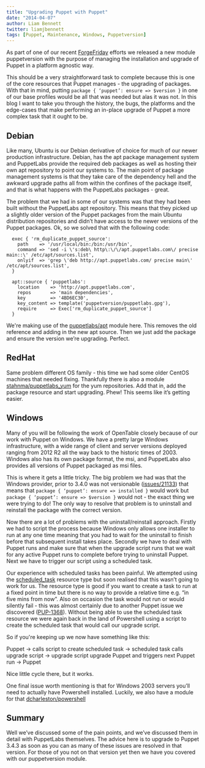 ```yaml
---
title: "Upgrading Puppet with Puppet"
date: "2014-04-07"
author: Liam Bennett
twitter: liamjbennett
tags: [Puppet, Maintenance, Windows, Puppetversion]
---
```


As part of one of our recent [ForgeFriday](/blog/2014/04/04/forgefriday-our-commitment-to-the-puppet-forge/) efforts we released a new module puppetversion with the purpose of managing the installation and upgrade of Puppet in a platform agnostic way.

This should be a very straightforward task to complete because this is one of the core resources that Puppet manages - the upgrading of packages. With that in mind, putting `package { ‘puppet’: ensure => $version }` in one of our base profiles would be all that was needed but alas it was not. In this blog I want to take you through the history, the bugs, the platforms and the edge-cases that make performing an in-place upgrade of Puppet a more complex task that it ought to be.

## Debian

Like many, Ubuntu is our Debian derivative of choice for much of our newer production infrastructure. Debian, has the apt package management system and PuppetLabs provide the required deb packages as well as hosting their own apt repository to point our systems to. The main point of package management systems is that they take care of the dependency hell and the awkward upgrade paths all from within the confines of the package itself, and that is what happens with the PuppetLabs packages - great.

The problem that we had in some of our systems was that they had been built without the PuppetLabs apt repository. This means that they picked up a slightly older version of the Puppet packages from the main Ubuntu distribution repositories and didn’t have access to the newer versions of the Puppet packages. Ok, so we solved that with the following code:

      exec { 'rm_duplicate_puppet_source':
        path    => '/usr/local/bin:/bin:/usr/bin',
        command => 'sed -i \'s:deb\ http\:\/\/apt.puppetlabs.com\/ precise main::\' /etc/apt/sources.list',
        onlyif  => 'grep \'deb http://apt.puppetlabs.com/ precise main\' /etc/apt/sources.list',
      }

      apt::source { 'puppetlabs':
        location    => 'http://apt.puppetlabs.com',
        repos       => 'main dependencies',
        key         => '4BD6EC30',
        key_content => template('puppetversion/puppetlabs.gpg'),
        require     => Exec['rm_duplicate_puppet_source']
      }

We're making use of the [puppetlabs/apt](http://forge.puppetlabs.com/puppetlabs/apt) module here. This removes the old reference and adding in the new apt source. Then we just add the package and ensure the version we’re upgrading. Perfect.

## RedHat

Same problem different OS family - this time we had some older CentOS machines that needed fixing. Thankfully there is also a module [stahnma/puppetlabs_yum](http://forge.puppetlabs.com/stahnma/puppetlabs_yum) for the yum repositories. Add that in, add the package resource and start upgrading. Phew! This seems like it’s getting easier.

## Windows

Many of you will be following the work of OpenTable closely because of our work with Puppet on Windows. We have a pretty large Windows infrastructure, with a wide range of client and server versions deployed ranging from 2012 R2 all the way back to the historic times of 2003. Windows also has its own package format, the msi, and PuppetLabs also provides all versions of Puppet packaged as msi files.

This is where it gets a little tricky. The big problem we had was that the Windows provider, prior to 3.4.0 was not versionable ([issues/21133](http://projects.puppetlabs.com/issues/21133)) that means that `package { ‘puppet’: ensure => installed }` would work but `package { ‘puppet’: ensure => $version }` would not - the exact thing we were trying to do! The only way to resolve that problem is to uninstall and reinstall the package with the correct version.

Now there are a lot of problems with the uninstall/reinstall approach. Firstly we had to script the process because Windows only allows one installer to run at any one time meaning that you had to wait for the uninstall to finish before that subsequent install takes place. Secondly we have to deal with Puppet runs and make sure that when the upgrade script runs that we wait for any active Puppet runs to complete before trying to uninstall Puppet. Next we have to trigger our script using a scheduled task.

Our experience with scheduled tasks has been painful. We attempted using the [scheduled_task](http://docs.puppetlabs.com/references/latest/type.html#scheduledtask) resource type but soon realised that this wasn’t going to work for us. The resource type is good if you want to create a task to run at a fixed point in time but there is no way to provide a relative time e.g. “in five mins from now”. Also on occasion the task would not run or would silently fail - this was almost certainly due to another Puppet issue we discovered ([PUP-1368](https://tickets.puppetlabs.com/browse/PUP-1368)). Without being able to use the scheduled task resource we were again back in the land of Powershell using a script to create the scheduled task that would call our upgrade script.

So if you're keeping up we now have something like this:

Puppet -> calls script to create scheduled task -> scheduled task calls upgrade script -> upgrade script upgrade Puppet and triggers next Puppet run -> Puppet

Nice little cycle there, but it works.

One final issue worth mentioning is that for Windows 2003 servers you’ll need to actually have Powershell installed. Luckily, we also have a module for that [dcharleston/powershell](http://forge.puppetlabs.com/dcharleston/powershell)

## Summary

Well we’ve discussed some of the pain points, and we’ve discussed them in detail with PuppetLabs themselves. The advice here is to upgrade to Puppet 3.4.3 as soon as you can as many of these issues are resolved in that version. For those of you not on that version yet then we have you covered with our puppetversion module.
